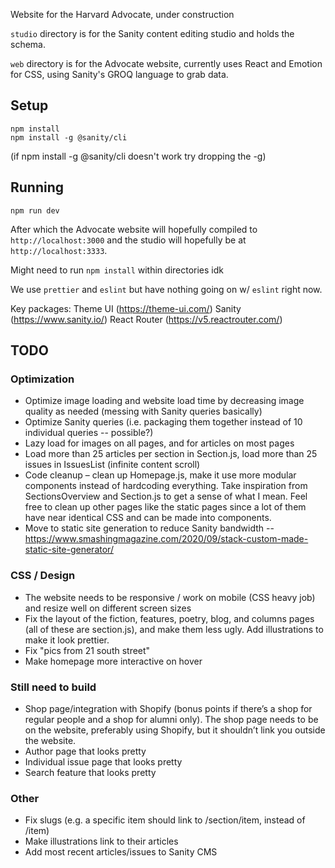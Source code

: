 
Website for the Harvard Advocate, under construction

`studio` directory is for the Sanity content editing studio and holds the schema.

`web` directory is for the Advocate website, currently uses React and Emotion for CSS, using Sanity's GROQ language to grab data.

## Setup

```
npm install
npm install -g @sanity/cli
```

(if npm install -g @sanity/cli doesn't work try dropping the -g)

## Running
```
npm run dev
```

After which the Advocate website will hopefully compiled to `http://localhost:3000` and the studio will hopefully be at `http://localhost:3333`.

Might need to run `npm install` within directories idk

We use `prettier` and `eslint` but have nothing going on w/ `eslint` right now.

Key packages:
Theme UI (https://theme-ui.com/)
Sanity (https://www.sanity.io/)
React Router (https://v5.reactrouter.com/)


## TODO

### Optimization
-   Optimize image loading and website load time by decreasing image quality as needed (messing with Sanity queries basically)
-   Optimize Sanity queries (i.e. packaging them together instead of 10 individual queries -- possible?)
-   Lazy load for images on all pages, and for articles on most pages
- Load more than 25 articles per section in Section.js, load more than 25 issues in IssuesList (infinite content scroll)
-   Code cleanup – clean up Homepage.js, make it use more modular components instead of hardcoding everything. Take inspiration from SectionsOverview and Section.js to get a sense of what I mean. Feel free to clean up other pages like the static pages since a lot of them have near identical CSS and can be made into components.
- Move to static site generation to reduce Sanity bandwidth -- https://www.smashingmagazine.com/2020/09/stack-custom-made-static-site-generator/


### CSS / Design
-   The website needs to be responsive / work on mobile (CSS heavy job) and resize well on different screen sizes
- Fix the layout of the fiction, features, poetry, blog, and columns pages (all of these are section.js), and make them less ugly. Add illustrations to make it look prettier.
- Fix "pics from 21 south street"
- Make homepage more interactive on hover

### Still need to build
- Shop page/integration with Shopify (bonus points if there’s a shop for regular people and a shop for alumni only). The shop page needs to be on the website, preferably using Shopify, but it shouldn’t link you outside the website.
-   Author page that looks pretty
-   Individual issue page that looks pretty
-   Search feature that looks pretty

### Other
- Fix slugs (e.g. a specific item should link to /section/item, instead of /item)
- Make illustrations link to their articles
- Add most recent articles/issues to Sanity CMS
